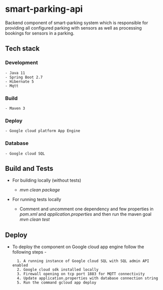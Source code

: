 # smart-parking-api

Backend component of smart-parking system which is responsible for providing all configured parking with sensors 
as well as processing bookings for sensors in a parking.

## Tech stack

### Development

    - Java 11
    - Spring Boot 2.7
    - Hibernate 5
    - Mqtt

### Build

    - Maven 3

### Deploy

    - Google cloud platform App Engine

### Database

    - Google cloud SQL

## Build and Tests

- For building locally (without tests)

    - _mvn clean package_

- For running tests locally

    - Comment and uncomment one dependency and few properties in _pom.xml_ and _application.properties_ and then run 
      the maven goal _mvn clean test_

## Deploy

- To deploy the component on Google cloud app engine follow the following steps -

        1. A running instance of Google cloud SQL with SQL admin API enabled
        2. Google cloud sdk installed locally
        3. Firewall opening on tcp port 1883 for MQTT connectivity
        4. Update application.properties with database connection string
        5. Run the command gcloud app deploy

